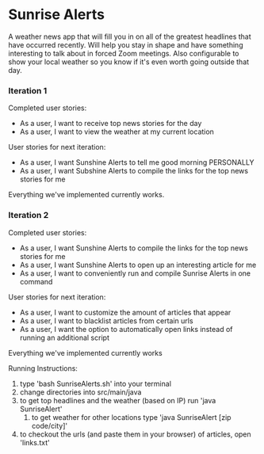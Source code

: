 # Sunrise Alerts
A weather news app that will fill you in on all of the greatest headlines that have occurred recently. Will help you stay in shape and have something interesting to talk about in forced Zoom meetings. Also configurable to show your local weather so you know if it's even worth going outside that day.

### Iteration 1
Completed user stories:
  - As a user, I want to receive top news stories for the day
  - As a user, I want to view the weather at my current location

User stories for next iteration:
  - As a user, I want Sunshine Alerts to tell me good morning PERSONALLY
  - As a user, I want Subshine Alerts to compile the links for the top news stories for me
 
Everything we've implemented currently works.

### Iteration 2
Completed user stories:
  - As a user, I want Sunshine Alerts to compile the links for the top news stories for me
  - As a user, I want Sunshine Alerts to open up an interesting article for me
  - As a user, I want to conveniently run and compile Sunrise Alerts in one command

User stories for next iteration:
  - As a user, I want to customize the amount of articles that appear
  - As a user, I want to blacklist articles from certain urls
  - As a user, I want the option to automatically open links instead of running an additional script 

Everything we've implemented currently works

Running Instructions: 
1. type 'bash SunriseAlerts.sh' into your terminal
1. change directories into src/main/java
1. to get top headlines and the weather (based on IP) run 'java SunriseAlert' 
    1. to get weather for other locations type 'java SunriseAlert [zip code/city]'
1. to checkout the urls (and paste them in your browser) of articles, open 'links.txt'


